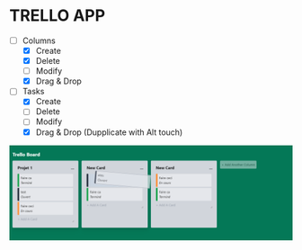 # TRELLO APP

- [ ] Columns
  -  [X] Create
  -  [X] Delete
  -  [ ] Modify
  -  [X] Drag & Drop
- [ ] Tasks
    -  [X] Create
    -  [ ] Delete
    -  [ ] Modify
    -  [X] Drag & Drop (Dupplicate with Alt touch)

![imageTrello](./public/demo.png)